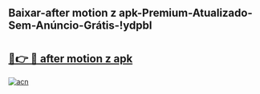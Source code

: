 
## Baixar-after motion z apk-Premium-Atualizado-Sem-Anúncio-Grátis-!ydpbl

# <h2><a href="https://andorid.site?title=after_motion_z_apk&ref=27">🔗👉 🔴 after motion z apk</a></h2>

[![acn](https://github.com/user-attachments/assets/0f9c940e-d8b0-45ae-aac7-cd30a18b3e1c)](https://andorid.site?title=after_motion_z_apk&ref=27)

